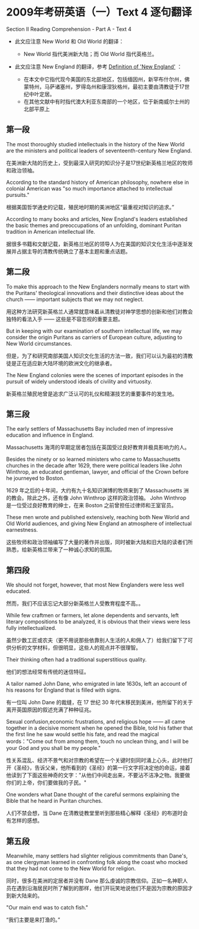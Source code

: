 # 2009年考研英语（一）Text 4 逐句翻译

Section Ⅱ Reading Comprehension - Part A - Text 4

- 此文应注意 New World 和 Old World 的翻译：
  - New World 指代美洲新大陆；而 Old World 指代英格兰。

- 此文应注意 New England 的翻译，参考 [Definition of 'New England'](https://www.collinsdictionary.com/dictionary/english/new-england) ：
  - 在本文中它指代现今美国的东北部地区，包括缅因州，新罕布什尔州，佛蒙特州，马萨诸塞州，罗得岛州和康涅狄格州，最初主要由清教徒于17世纪中叶定居。
  - 在其他文献中有时指代澳大利亚东南部的一个地区，位于新南威尔士州的北部平原上

## 第一段

The most thoroughly studied intellectuals in the history of the New World are the ministers and political leaders of seventeenth-century New England.

在美洲新大陆的历史上，受到最深入研究的知识分子是17世纪新英格兰地区的牧师和政治领袖。

According to the standard history of American philosophy, nowhere else in colonial American was "so much importance attached to intellectual pursuits."

根据美国哲学通史的记载，殖民地时期的美洲地区“最重视对知识的追求。”

According to many books and articles, New England's leaders established the basic themes and preoccupations of an unfolding, dominant Puritan tradition in American intellectual life.

据很多书籍和文献记载，新英格兰地区的领导人为在美国的知识文化生活中逐渐发展并占据主导的清教传统确立了基本主题和重点话题。

## 第二段

To make this approach to the New Englanders normally means to start with the Puritans' theological innovations and their distinctive ideas about the church —— important subjects that we may not neglect.

用这种方法研究新英格兰人通常就意味着从清教徒对神学思想的创新和他们对教会独特的看法入手 —— 这些是不容忽视的重要主题。

But in keeping with our examination of southern intellectual life, we may consider the origin Puritans as carriers of European culture, adjusting to New World circumstances.

但是，为了和研究南部美国人知识文化生活的方法一致，我们可以认为最初的清教徒是正在适应新大陆环境的欧洲文化的继承者。

The New England colonies were the scenes of important episodes in the pursuit of widely understood ideals of civility and virtuosity.

新英格兰殖民地曾是追求广泛认可的礼仪和精湛技艺的重要事件的发生地。

## 第三段

The early settlers of Massachusetts Bay included men of impressive education and influence in England.

Massachusetts 海湾的早期定居者包括在英国受过良好教育并极具影响力的人。

Besides the ninety or so learned ministers who came to Massachusetts churches in the decade after 1629, there were political leaders like John Winthrop, an educated gentleman, lawyer, and official of the Crown before he journeyed to Boston.

1629 年之后的十年间，大约有九十名知识渊博的牧师来到了 Massachusetts 洲的教会。除此之外，还有像 John Winthrop 这样的政治领袖。 John Winthrop 是一位受过良好教育的绅士，在来 Boston 之前曾担任过律师和王室官员。

These men wrote and published extensively, reaching both New World and Old World audiences, and giving New England an atmosphere of intellectual earnestness.

这些牧师和政治领袖编写了大量的著作并出版，同时被新大陆和旧大陆的读者们所熟悉，给新英格兰带来了一种诚心求知的氛围。

## 第四段

We should not forget, however, that most New Englanders were less well educated.

然而，我们不应该忘记大部分新英格兰人受教育程度不高。。

While few craftmen or farmers, let alone dependents and servants, left literary compositions to be analyzed, it is obvious that their views were less fully intellectualized.

虽然少数工匠或农夫（更不用说那些依靠别人生活的人和佣人了）给我们留下了可供分析的文学材料，但很明显，这些人的观点并不很理智。

Their thinking often had a traditional superstitious quality.

他们的想法经常有传统的迷信特征。

A tailor named John Dane, who emigrated in late 1630s, left an account of his reasons for England that is filled with signs.

有一位叫 John Dane 的裁缝，在 17 世纪 30 年代末移民到美洲，他所留下的关于离开英国原因的叙述充满了种种征兆。

Sexual confusion,economic frustrations, and religious hope —— all came together in a decisive moment when he opened the Bible, told his father that the first line he saw would settle his fate, and read the magical words："Come out from among them, touch no unclean thing, and I will be your God and you shall be my people."

性关系混乱、经济不景气和对宗教的希望在一个关键时刻同时涌上心头，此时他打开《圣经》，告诉父亲，他所看到的《圣经》的第一行文字将决定他的命运，接着他读到了下面这些神奇的文字："从他们中间走出来，不要沾不洁净之物。我要做你们的上帝，你们要做我的子民。"

One wonders what Dane thought of the careful sermons explaining the Bible that he heard in Puritan churches.

人们不禁会想，当 Dane 在清教徒教堂里听到那些精心解释《圣经》的布道时会有怎样的感想。

## 第五段

Meanwhile, many settlers had slighter religious commitments than Dane's, as one clergyman learned in confronting folk along the coast who mocked that they had not come to the New World for religion.

同时，很多在美洲的定居者并没有 Dane 那么虔诚的宗教信仰。正如一名神职人员在遇到沿海居民时所了解到的那样，他们开玩笑地说他们不是因为宗教的原因才到新大陆来的。

"Our main end was to catch fish."

“我们主要是来打渔的。”